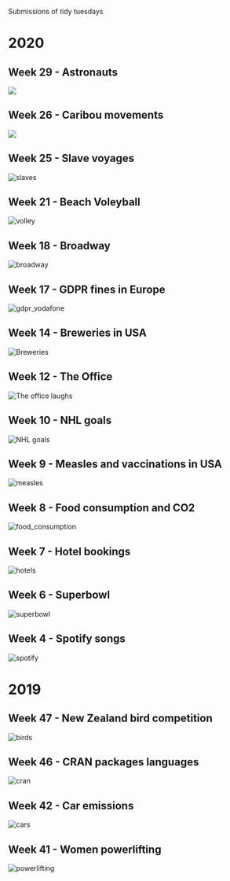 Submissions of tidy tuesdays
# 2020
## Week 29 - Astronauts
![](2020/week_29_astronauts/astronauts.png)
## Week 26 - Caribou movements
![](2020/week_26_caribou/caribou_movements.png)
## Week 25 - Slave voyages
![slaves](2020/week_25_slavery/slaves.jpg)
## Week 21 - Beach Voleyball
![volley](2020/week_21_voleyball/voleyball.jpg)
## Week 18 - Broadway
![broadway](2020/week_18_broadway/broadway.jpg)
## Week 17 - GDPR fines in Europe
![gdpr_vodafone](2020/week_17_gdpr/gdpr_vodafone.png)
## Week 14 - Breweries in USA
![Breweries](2020/week_14_breweries/breweries.png)
## Week 12 - The Office
![The office laughs](2020/week_12_the_office/the_office.png)
## Week 10 - NHL goals
![NHL goals](2020/week_10_nhl_goals/hockey_goals.png)
## Week 9 - Measles and vaccinations in USA
![measles](2020/week_9_measles/measles_usa.png)
## Week 8 - Food consumption and CO2
![food_consumption](2020/week_8_food_consumption/food_consumption.png)
## Week 7 - Hotel bookings
![hotels](2020/week_7_hotels/hotel_bookings.png)
## Week 6 - Superbowl
![superbowl](2020/week_6_superbowl/superbowl.png)
## Week 4 - Spotify songs
![spotify](2020/week_4_spotify/feat_picture.png)

# 2019
## Week 47 - New Zealand bird competition
![birds](2019/week_47_NZ_birds/NZ_birds.png)
## Week 46 - CRAN packages languages
![cran](2019/week_46_CRAN_language/graph.png)
## Week 42 - Car emissions
![cars](2019/week_42_cars/fuel_type_by_decade.png)
## Week 41 - Women powerlifting
![powerlifting](2019/week_41_powerlifting/women_records.png)



